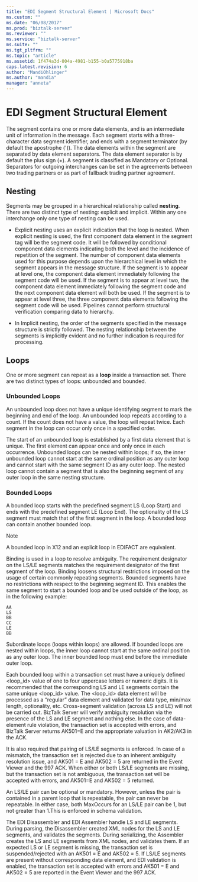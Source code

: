 ```yaml
---
title: "EDI Segment Structural Element | Microsoft Docs"
ms.custom: ""
ms.date: "06/08/2017"
ms.prod: "biztalk-server"
ms.reviewer: ""
ms.service: "biztalk-server"
ms.suite: ""
ms.tgt_pltfrm: ""
ms.topic: "article"
ms.assetid: 1f474a3d-004a-4981-b155-b0a5775918ba
caps.latest.revision: 6
author: "MandiOhlinger"
ms.author: "mandia"
manager: "anneta"
---
```

# EDI Segment Structural Element
The segment contains one or more data elements, and is an intermediate unit of information in the message. Each segment starts with a three-character data segment identifier, and ends with a segment terminator (by default the apostrophe (')). The data elements within the segment are separated by data element separators. The data element separator is by default the plus sign (+). A segment is classified as Mandatory or Optional. Separators for outgoing interchanges can be set in the agreements between two trading partners or as part of fallback trading partner agreement.  
  
## Nesting  
 Segments may be grouped in a hierarchical relationship called **nesting**. There are two distinct type of nesting: explicit and implicit. Within any one interchange only one type of nesting can be used.  
  
-   Explicit nesting uses an explicit indication that the loop is nested. When explicit nesting is used, the first component data element in the segment tag will be the segment code. It will be followed by conditional component data elements indicating both the level and the incidence of repetition of the segment. The number of component data elements used for this purpose depends upon the hierarchical level in which the segment appears in the message structure. If the segment is to appear at level one, the component data element immediately following the segment code will be used. If the segment is to appear at level two, the component data element immediately following the segment code and the next component data element will both be used. If the segment is to appear at level three, the three component data elements following the segment code will be used. Pipelines cannot perform structural verification comparing data to hierarchy.  
  
-   In Implicit nesting, the order of the segments specified in the message structure is strictly followed. The nesting relationship between the segments is implicitly evident and no further indication is required for processing.  
  
## Loops  
 One or more segment can repeat as a **loop** inside a transaction set. There are two distinct types of loops: unbounded and bounded.  
  
### Unbounded Loops  
 An unbounded loop does not have a unique identifying segment to mark the beginning and end of the loop. An unbounded loop repeats according to a count. If the count does not have a value, the loop will repeat twice. Each segment in the loop can occur only once in a specified order.  
  
 The start of an unbounded loop is established by a first data element that is unique. The first element can appear once and only once in each occurrence. Unbounded loops can be nested within loops; if so, the inner unbounded loop cannot start at the same ordinal position as any outer loop and cannot start with the same segment ID as any outer loop. The nested loop cannot contain a segment that is also the beginning segment of any outer loop in the same nesting structure.  
  
### Bounded Loops  
 A bounded loop starts with the predefined segment LS (Loop Start) and ends with the predefined segment LE (Loop End). The optionality of the LS segment must match that of the first segment in the loop. A bounded loop can contain another bounded loop.  
  
> [!NOTE]
>  A bounded loop in X12 and an explicit loop in EDIFACT are equivalent.  
  
 Binding is used in a loop to resolve ambiguity. The requirement designator on the LS/LE segments matches the requirement designator of the first segment of the loop. Binding loosens structural restrictions imposed on the usage of certain commonly repeating segments. Bounded segments have no restrictions with respect to the beginning segment ID. This enables the same segment to start a bounded loop and be used outside of the loop, as in the following example:  
  
```  
AA  
LS  
BB  
CC  
LE  
BB  
```  
  
 Subordinate loops (loops within loops) are allowed. If bounded loops are nested within loops, the inner loop cannot start at the same ordinal position as any outer loop. The inner bounded loop must end before the immediate outer loop.  
  
 Each bounded loop within a transaction set must have a uniquely defined <loop_id> value of one to four uppercase letters or numeric digits. It is recommended that the corresponding LS and LE segments contain the same unique <loop_id> value. The <loop_id> data element will be processed as a “regular” data element and validated for data type, min/max length, optionality, etc. Cross-segment validation (across LS and LE) will not be carried out. BizTalk Server will verify ambiguity resolution via the presence of the LS and LE segment and nothing else. In the case of data-element rule violation, the transaction set is accepted with errors, and BizTalk Server returns AK501=E and the appropriate valuation in AK2/AK3 in the ACK.  
  
 It is also required that pairing of LS/LE segments is enforced. In case of a mismatch, the transaction set is rejected due to an inherent ambiguity resolution issue, and AK501 = E and AK502 = 5 are returned in the Event Viewer and the 997 ACK. When  either or both LS/LE segments are missing, but the transaction set is not ambiguous, the transaction set will be accepted with errors, and AK501=E and AK502 = 5 returned.  
  
 An LS/LE pair can be optional or mandatory. However, unless the pair is contained in a parent loop that is repeatable, the pair can never be repeatable. In either case, both MaxOccurs for an LS/LE pair can be 1, but not greater than 1.This is enforced in schema validation.  
  
 The EDI Disassembler and EDI Assembler handle LS and LE segments. During parsing, the Disassembler created XML nodes for the LS and LE segments, and validates the segments. During serializing, the Assembler creates the LS and LE segments from XML nodes, and validates them. If an expected LS or LE segment is missing, the transaction set is suspended/rejected with an AK501 = E and AK502 = 5. If LS/LE segments are present without corresponding data element, and EDI validation is enabled, the transaction set is accepted with errors and AK501 = E and AK502 = 5 are reported in the Event Viewer and the 997 ACK.